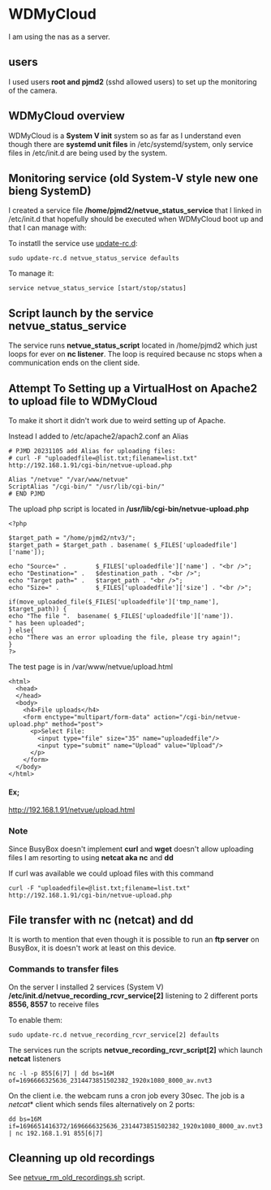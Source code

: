 # WDMyCloud

I am using the nas as a server.

## users
I used users **root and pjmd2** (sshd allowed users) to set up the monitoring of the camera.

## WDMyCloud overview
WDMyCloud is a **System V init** system so as far as I understand even though there are **systemd unit files**
in /etc/systemd/system, only service files in /etc/init.d are being used by the system.

## Monitoring service (old System-V style new one bieng SystemD)
I created a service file **/home/pjmd2/netvue_status_service** that I linked in /etc/init.d that hopefully should
be executed when WDMyCloud boot up and that I can manage with:

To instatll the service use [update-rc.d](https://www.thegeekdiary.com/update-rc-d-command-examples-in-linux/):
```
sudo update-rc.d netvue_status_service defaults
```
To manage it:
```
service netvue_status_service [start/stop/status]
```

## Script launch by the service netvue_status_service
The service runs **netvue_status_script** located in /home/pjmd2 which just loops for ever on **nc listener**. 
The loop is required because nc stops when a communication ends on the client side.

## Attempt To Setting up a VirtualHost on Apache2 to upload file to WDMyCloud

To make it short it didn't work due to weird setting up of Apache.

Instead I added to /etc/apache2/apach2.conf an Alias
```
# PJMD 20231105 add Alias for uploading files:
# curl -F "uploadedfile=@list.txt;filename=list.txt"  http://192.168.1.91/cgi-bin/netvue-upload.php

Alias "/netvue" "/var/www/netvue"
ScriptAlias "/cgi-bin/" "/usr/lib/cgi-bin/"
# END PJMD
```
The upload php script is located in **/usr/lib/cgi-bin/netvue-upload.php**
```
<?php

$target_path = "/home/pjmd2/ntv3/";
$target_path = $target_path . basename( $_FILES['uploadedfile']['name']);

echo "Source=" .        $_FILES['uploadedfile']['name'] . "<br />";
echo "Destination=" .   $destination_path . "<br />";
echo "Target path=" .   $target_path . "<br />";
echo "Size=" .          $_FILES['uploadedfile']['size'] . "<br />";

if(move_uploaded_file($_FILES['uploadedfile']['tmp_name'], $target_path)) {
echo "The file ".  basename( $_FILES['uploadedfile']['name']).
" has been uploaded";
} else{
echo "There was an error uploading the file, please try again!";
}
?>
```
The test page is in /var/www/netvue/upload.html
```
<html>
  <head>
  </head>
  <body>
    <h4>File uploads</h4>
    <form enctype="multipart/form-data" action="/cgi-bin/netvue-upload.php" method="post">
      <p>Select File:
        <input type="file" size="35" name="uploadedfile"/>
        <input type="submit" name="Upload" value="Upload"/>
      </p>
    </form>
  </body>
</html>
```
#### Ex;
http://192.168.1.91/netvue/upload.html

### Note
Since BusyBox doesn't implement **curl** and **wget** doesn't allow uploading files I am
resorting to using **netcat aka nc** and **dd**

If curl was available we could upload files with this command
```
curl -F "uploadedfile=@list.txt;filename=list.txt"  http://192.168.1.91/cgi-bin/netvue-upload.php
```


## File transfer with nc (netcat) and dd

It is worth to mention that even though it is possible to run an **ftp server** on
BusyBox, it is doesn't work at least on this device.

### Commands to transfer files
On the server 
I installed 2 services (System V) **/etc/init.d/netvue_recording_rcvr_service[2]** listening to 2 different 
ports **8556, 8557** to receive files

To enable them:
```
sudo update-rc.d netvue_recording_rcvr_service[2] defaults
```
The services run the scripts **netvue_recording_rcvr_script[2]** which launch **netcat** listeners
```
nc -l -p 855[6|7] | dd bs=16M of=1696666325636_2314473851502382_1920x1080_8000_av.nvt3
```

On the client i.e. the webcam runs a cron job every 30sec. The job is a *netcat** client which sends files alternatively on 2 ports:
``` 
dd bs=16M if=1696651416372/1696666325636_2314473851502382_1920x1080_8000_av.nvt3  | nc 192.168.1.91 855[6|7]
```


## Cleanning up old recordings 

See [netvue_rm_old_recordings.sh](https://github.com/pajmd/NetVueScript/blob/main/WDMyCLoud/netvue_rm_old_recordings.sh) script.

